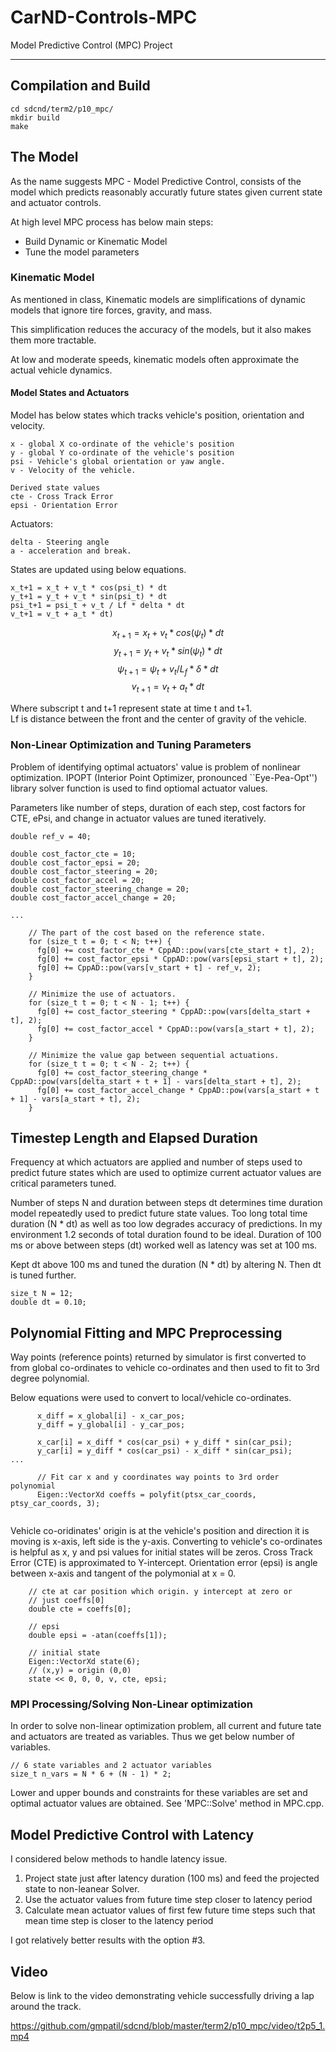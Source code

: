 # CarND-Controls-MPC
Model Predictive Control (MPC) Project

---

## Compilation and Build
```
cd sdcnd/term2/p10_mpc/
mkdir build
make
```
## The Model
 As the name suggests MPC - Model Predictive Control, consists of the model which predicts reasonably accuratly future states given current state and actuator controls. 

 At high level MPC process has below main steps:
 - Build Dynamic or Kinematic Model
 - Tune the model parameters

 ### Kinematic Model
As mentioned in class, Kinematic models are simplifications of dynamic models that ignore tire forces, gravity, and mass.

This simplification reduces the accuracy of the models, but it also makes them more tractable.

At low and moderate speeds, kinematic models often approximate the actual vehicle dynamics.

#### Model States and Actuators
Model has below states which tracks vehicle's position, orientation and velocity.
```
x - global X co-ordinate of the vehicle's position
y - global Y co-ordinate of the vehicle's position
psi - Vehicle's global orientation or yaw angle.
v - Velocity of the vehicle.

Derived state values
cte - Cross Track Error
epsi - Orientation Error

```

Actuators:
```
delta - Steering angle
a - acceleration and break.
```

States are updated using below equations.

[comment]: <> (This is a comment, it will not be included)
```
x_t+1 = x_t + v_t * cos(psi_t) * dt
y_t+1 = y_t + v_t * sin(psi_t) * dt
psi_t+1 = psi_t + v_t / Lf * delta * dt
v_t+1 = v_t + a_t * dt)
```
$$x_{t+1} = x_t +  v_t * cos(\psi_t) * dt$$
$$y_{t+1} = y_t +  v_t * sin(\psi_t) * dt$$
$$\psi_{t+1} = \psi_t + v_t/L_f * \delta * dt $$
$$ v_{t+1} = v_t + a_t * dt $$ 

Where subscript t and t+1 represent state at time t and t+1. 
<br/>
Lf is distance between the front and the center of gravity of the vehicle.

### Non-Linear Optimization and Tuning Parameters
Problem of identifying optimal actuators' value is problem of  nonlinear optimization. IPOPT (Interior Point Optimizer, pronounced ``Eye-Pea-Opt'') library solver function is used to find optiomal actuator values.

Parameters like number of steps, duration of each step, cost factors for CTE, ePsi, and change in actuator values are tuned iteratively.

```
double ref_v = 40;

double cost_factor_cte = 10;
double cost_factor_epsi = 20;
double cost_factor_steering = 20;
double cost_factor_accel = 20;
double cost_factor_steering_change = 20;
double cost_factor_accel_change = 20;

...

    // The part of the cost based on the reference state.
    for (size_t t = 0; t < N; t++) {
      fg[0] += cost_factor_cte * CppAD::pow(vars[cte_start + t], 2);
      fg[0] += cost_factor_epsi * CppAD::pow(vars[epsi_start + t], 2);
      fg[0] += CppAD::pow(vars[v_start + t] - ref_v, 2);
    }

    // Minimize the use of actuators.
    for (size_t t = 0; t < N - 1; t++) {
      fg[0] += cost_factor_steering * CppAD::pow(vars[delta_start + t], 2);
      fg[0] += cost_factor_accel * CppAD::pow(vars[a_start + t], 2);
    }

    // Minimize the value gap between sequential actuations.
    for (size_t t = 0; t < N - 2; t++) {
      fg[0] += cost_factor_steering_change * CppAD::pow(vars[delta_start + t + 1] - vars[delta_start + t], 2);
      fg[0] += cost_factor_accel_change * CppAD::pow(vars[a_start + t + 1] - vars[a_start + t], 2);
    }
```
## Timestep Length and Elapsed Duration 
Frequency at which actuators are applied and number of steps used to predict future states which are used to optimize current actuator values are critical parameters tuned. 

Number of steps N and duration between steps dt determines time duration model repeatedly used to predict future state values. 
Too long total time duration  (N * dt) as well as too low degrades accuracy of predictions.  In my environment 1.2 seconds of total duration found to be ideal. Duration of 100 ms or above between steps (dt) worked well as latency was set at 100 ms.

Kept dt above 100 ms and tuned the duration (N * dt) by altering N. Then dt is tuned further.

```
size_t N = 12;
double dt = 0.10;
```

## Polynomial Fitting and MPC Preprocessing
Way points (reference points) returned by simulator is first converted to from global co-ordinates to vehicle co-ordinates and then used to fit to 3rd degree polynomial. 

Below equations were used to convert to local/vehicle co-ordinates.
```
      x_diff = x_global[i] - x_car_pos;
      y_diff = y_global[i] - y_car_pos;

      x_car[i] = x_diff * cos(car_psi) + y_diff * sin(car_psi);
      y_car[i] = y_diff * cos(car_psi) - x_diff * sin(car_psi);
...

      // Fit car x and y coordinates way points to 3rd order polynomial
      Eigen::VectorXd coeffs = polyfit(ptsx_car_coords, ptsy_car_coords, 3);
      
```
Vehicle co-oridinates' origin is at the vehicle's position and direction it is moving is x-axis, left side is the y-axis.
Converting to vehicle's co-ordinates is helpful as x, y and psi values for initial states will be zeros.
Cross Track Error (CTE) is approximated to Y-intercept.
Orientation error (epsi) is angle between x-axis and tangent of the polymonial at x = 0.

```
    // cte at car position which origin. y intercept at zero or 
    // just coeffs[0]
    double cte = coeffs[0];
          
    // epsi
    double epsi = -atan(coeffs[1]);
          
    // initial state
    Eigen::VectorXd state(6);          
    // (x,y) = origin (0,0)
    state << 0, 0, 0, v, cte, epsi;

```

### MPI Processing/Solving Non-Linear optimization
In order to solve non-linear optimization problem, all current and future tate and actuators are treated as variables. 
Thus we get below number of variables.
```
// 6 state variables and 2 actuator variables
size_t n_vars = N * 6 + (N - 1) * 2;
```
Lower and upper bounds and constraints for these variables are set and optimal actuator values are obtained. See 'MPC::Solve' method in MPC.cpp.

## Model Predictive Control with Latency
I considered below methods to handle latency issue. 
1. Project state just after latency duration (100 ms) and feed the projected state to non-leanear Solver.
2. Use the actuator values from future time step closer to latency period 
3. Calculate mean actuator values of first few future time steps such that mean time step is closer to the latency period 

I got relatively better results with the option #3.
 
## Video 
Below is link to the video demonstrating vehicle successfully driving a lap around the track.

https://github.com/gmpatil/sdcnd/blob/master/term2/p10_mpc/video/t2p5_1.mp4




